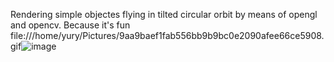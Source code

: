 Rendering simple objectes flying in tilted circular orbit by means of opengl and opencv. Because it's fun 
file:///home/yury/Pictures/9aa9baef1fab556bb9b9bc0e2090afee66ce5908.gif![image](https://user-images.githubusercontent.com/17643812/124846474-8e983300-dfa1-11eb-8f8e-496905f45efe.png)
